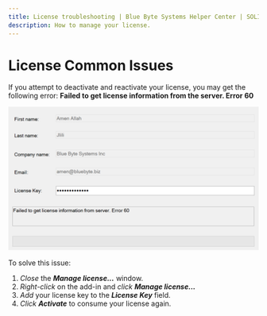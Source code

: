 ```yaml
---
title: License troubleshooting | Blue Byte Systems Helper Center | SOLIDWORKS PDM
description: How to manage your license.
---
```

# License Common Issues 

If you attempt to deactivate and reactivate your license, you may get the following error: **Failed to get license information from the server. Error 60**

<p align="center">
  <img src="../images/pdmconverttaskextendederror60.png" alt="Error 60" width="800">
</p>

To solve this issue:
1. *Close* the ***Manage license...*** window.
2. *Right-click* on the add-in and *click* ***Manage license...***
3. *Add* your license key to the ***License Key*** field.
4. *Click* ***Activate*** to consume your license again. 